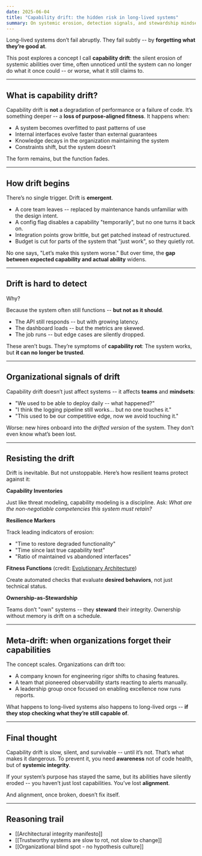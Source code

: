 ```yaml
---
date: 2025-06-04
title: "Capability drift: the hidden risk in long-lived systems"
summary: On systemic erosion, detection signals, and stewardship mindsets
---
```


Long-lived systems don’t fail abruptly.
They fail subtly -- by **forgetting what they’re good at**.

This post explores a concept I call **capability drift**: the silent erosion of systemic abilities over time, often unnoticed until the system can no longer do what it once could -- or worse, what it still claims to.

---

## What is capability drift?

Capability drift is **not** a degradation of performance or a failure of code.
It’s something deeper -- a **loss of purpose-aligned fitness**. It happens when:

* A system becomes overfitted to past patterns of use
* Internal interfaces evolve faster than external guarantees
* Knowledge decays in the organization maintaining the system
* Constraints shift, but the system doesn’t

The form remains, but the function fades.

---

## How drift begins

There’s no single trigger. Drift is **emergent**.

* A core team leaves -- replaced by maintenance hands unfamiliar with the design intent.
* A config flag disables a capability "temporarily", but no one turns it back on.
* Integration points grow brittle, but get patched instead of restructured.
* Budget is cut for parts of the system that "just work", so they quietly rot.

No one says, "Let’s make this system worse."
But over time, the **gap between expected capability and actual ability** widens.

---

## Drift is hard to detect

Why?

Because the system often still functions -- **but not as it should**.

* The API still responds -- but with growing latency.
* The dashboard loads -- but the metrics are skewed.
* The job runs -- but edge cases are silently dropped.

These aren’t bugs. They’re symptoms of **capability rot**:
The system works, but **it can no longer be trusted**.

---

## Organizational signals of drift

Capability drift doesn’t just affect systems -- it affects **teams** and **mindsets**:

* "We used to be able to deploy daily -- what happened?"
* "I think the logging pipeline still works… but no one touches it."
* "This used to be our competitive edge, now we avoid touching it."

Worse: new hires onboard into the *drifted version* of the system.
They don’t even know what’s been lost.

---

## Resisting the drift

Drift is inevitable. But not unstoppable.
Here’s how resilient teams protect against it:

**Capability Inventories**

Just like threat modeling, capability modeling is a discipline.
Ask: *What are the non-negotiable competencies this system must retain?*

**Resilience Markers**

Track leading indicators of erosion:

* "Time to restore degraded functionality"
* "Time since last true capability test"
* "Ratio of maintained vs abandoned interfaces"

**Fitness Functions** (credit: [Evolutionary Architecture](https://evolutionaryarchitecture.com/))

Create automated checks that evaluate **desired behaviors**, not just technical status.

**Ownership-as-Stewardship**

Teams don’t "own" systems -- they **steward** their integrity.
Ownership without memory is drift on a schedule.

---

## Meta-drift: when organizations forget their capabilities

The concept scales. Organizations can drift too:

* A company known for engineering rigor shifts to chasing features.
* A team that pioneered observability starts reacting to alerts manually.
* A leadership group once focused on enabling excellence now runs reports.

What happens to long-lived systems also happens to long-lived orgs -- **if they stop checking what they’re still capable of**.

---

## Final thought

Capability drift is slow, silent, and survivable -- until it’s not. That’s what makes it dangerous. To prevent it, you need **awareness** not of code health, but of **systemic integrity**.

If your system’s purpose has stayed the same, but its abilities have silently eroded --
you haven’t just lost capabilities. You’ve lost **alignment**.

And alignment, once broken, doesn’t fix itself.

---

## Reasoning trail

* [[Architectural integrity manifesto]]
* [[Trustworthy systems are slow to rot, not slow to change]]
* [[Organizational blind spot - no hypothesis culture]]

